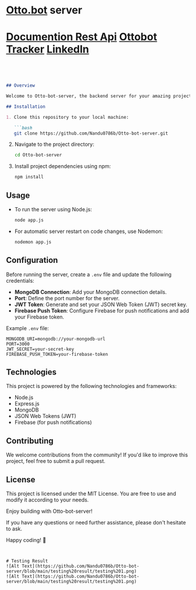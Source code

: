 # [Otto.bot](https://otto.bot/) server

# [Documention Rest Api](https://documenter.getpostman.com/view/25068969/2s9YR3cve6#5f2e44cf-60e6-4d25-9a9f-c2d404a5197f)  [Ottobot Tracker](https://ottobot.netlify.app/)  [LinkedIn](https://www.linkedin.com/in/nand-kishore-ola/)



```markdown




## Overview

Welcome to Otto-bot-server, the backend server for your amazing project! This README will guide you through the setup and running of this server.

## Installation

1. Clone this repository to your local machine:

   ```bash
   git clone https://github.com/Nandu0786b/Otto-bot-server.git
   ```

2. Navigate to the project directory:

   ```bash
   cd Otto-bot-server
   ```

3. Install project dependencies using npm:

   ```bash
   npm install
   ```

## Usage

- To run the server using Node.js:

   ```bash
   node app.js
   ```

- For automatic server restart on code changes, use Nodemon:

   ```bash
   nodemon app.js
   ```

## Configuration

Before running the server, create a `.env` file and update the following credentials:

- **MongoDB Connection**: Add your MongoDB connection details.
- **Port**: Define the port number for the server.
- **JWT Token**: Generate and set your JSON Web Token (JWT) secret key.
- **Firebase Push Token**: Configure Firebase for push notifications and add your Firebase token.

Example `.env` file:

```env
MONGODB_URI=mongodb://your-mongodb-url
PORT=3000
JWT_SECRET=your-secret-key
FIREBASE_PUSH_TOKEN=your-firebase-token
```

## Technologies

This project is powered by the following technologies and frameworks:

- Node.js
- Express.js
- MongoDB
- JSON Web Tokens (JWT)
- Firebase (for push notifications)

## Contributing

We welcome contributions from the community! If you'd like to improve this project, feel free to submit a pull request.

## License

This project is licensed under the MIT License. You are free to use and modify it according to your needs.

Enjoy building with Otto-bot-server!

If you have any questions or need further assistance, please don't hesitate to ask.

Happy coding! :rocket:
```


# Testing Result
![Alt Text](https://github.com/Nandu0786b/Otto-bot-server/blob/main/testing%20result/testing%201.png)
![Alt Text](https://github.com/Nandu0786b/Otto-bot-server/blob/main/testing%20result/testing%201.png)

